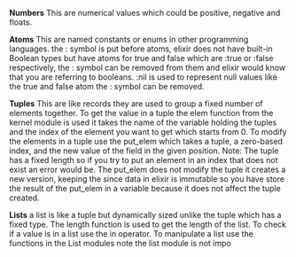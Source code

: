 **Numbers**
This are numerical values which could be positive, negative and floats.

**Atoms**
This are named constants or enums in other programming languages. the : symbol is put before atoms, elixir does not have built-in Boolean types but have atoms for true and false which are :true or :false respectively, the : symbol can be removed from them and elixir would know that you are referring to booleans. :nil is used to represent null values like the true and false atom the : symbol can be removed.

**Tuples**
This are like records they are used to group a fixed number of elements together. To get the value in a tuple the elem function from the kernel module is used it takes the name of the variable holding the tuples and the index of the element you want to get which starts from 0. To modify the elements in a tuple use the put_elem which takes  a tuple, a zero-based index, and the new value of the field in the given position. 
Note: The tuple has a fixed length so if you try to put an element in an index that does not exist an error would be. The put_elem does not modify the tuple it creates a new version, keeping the  since data in elixir is immutable so you have store the result of the put_elem in a variable because it does not affect the tuple created. 

**Lists**
a list is like a tuple but dynamically sized unlike the tuple which has a fixed type. The length function is used to get the length of the list. To check if a value is in a list use the in operator. To manipulate a list use the functions in the List modules note the list module is not impo
